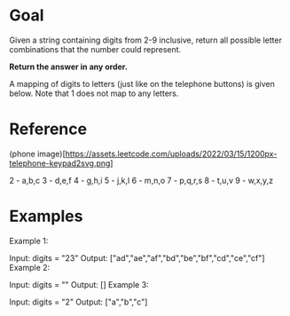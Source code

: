 # Goal

Given a string containing digits from 2-9 inclusive, return all possible letter combinations that the number could represent.

__Return the answer in any order.__

A mapping of digits to letters (just like on the telephone buttons) is given below. Note that 1 does not map to any letters.

# Reference

(phone image)[https://assets.leetcode.com/uploads/2022/03/15/1200px-telephone-keypad2svg.png]

2 - a,b,c
3 - d,e,f
4 - g,h,i
5 - j,k,l
6 - m,n,o
7 - p,q,r,s
8 - t,u,v
9 - w,x,y,z

# Examples

Example 1:

Input: digits = "23"
Output: ["ad","ae","af","bd","be","bf","cd","ce","cf"]
Example 2:

Input: digits = ""
Output: []
Example 3:

Input: digits = "2"
Output: ["a","b","c"]
